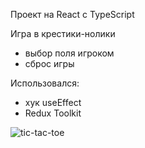 Проект на React с TypeScript

Игра в крестики-нолики

- выбор поля игроком
- сброс игры 

Использовался:
- хук useEffect
- Redux Toolkit

![tic-tac-toe](https://github.com/user-attachments/assets/0f66f28f-0f15-450e-aa24-951c3dfa58d9)
